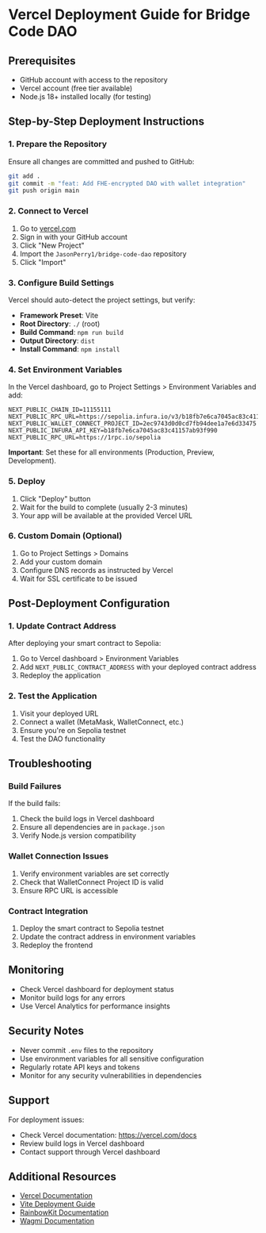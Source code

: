# Vercel Deployment Guide for Bridge Code DAO

## Prerequisites

- GitHub account with access to the repository
- Vercel account (free tier available)
- Node.js 18+ installed locally (for testing)

## Step-by-Step Deployment Instructions

### 1. Prepare the Repository

Ensure all changes are committed and pushed to GitHub:
```bash
git add .
git commit -m "feat: Add FHE-encrypted DAO with wallet integration"
git push origin main
```

### 2. Connect to Vercel

1. Go to [vercel.com](https://vercel.com)
2. Sign in with your GitHub account
3. Click "New Project"
4. Import the `JasonPerry1/bridge-code-dao` repository
5. Click "Import"

### 3. Configure Build Settings

Vercel should auto-detect the project settings, but verify:
- **Framework Preset**: Vite
- **Root Directory**: `./` (root)
- **Build Command**: `npm run build`
- **Output Directory**: `dist`
- **Install Command**: `npm install`

### 4. Set Environment Variables

In the Vercel dashboard, go to Project Settings > Environment Variables and add:

```
NEXT_PUBLIC_CHAIN_ID=11155111
NEXT_PUBLIC_RPC_URL=https://sepolia.infura.io/v3/b18fb7e6ca7045ac83c41157ab93f990
NEXT_PUBLIC_WALLET_CONNECT_PROJECT_ID=2ec9743d0d0cd7fb94dee1a7e6d33475
NEXT_PUBLIC_INFURA_API_KEY=b18fb7e6ca7045ac83c41157ab93f990
NEXT_PUBLIC_RPC_URL=https://1rpc.io/sepolia
```

**Important**: Set these for all environments (Production, Preview, Development).

### 5. Deploy

1. Click "Deploy" button
2. Wait for the build to complete (usually 2-3 minutes)
3. Your app will be available at the provided Vercel URL

### 6. Custom Domain (Optional)

1. Go to Project Settings > Domains
2. Add your custom domain
3. Configure DNS records as instructed by Vercel
4. Wait for SSL certificate to be issued

## Post-Deployment Configuration

### 1. Update Contract Address

After deploying your smart contract to Sepolia:
1. Go to Vercel dashboard > Environment Variables
2. Add `NEXT_PUBLIC_CONTRACT_ADDRESS` with your deployed contract address
3. Redeploy the application

### 2. Test the Application

1. Visit your deployed URL
2. Connect a wallet (MetaMask, WalletConnect, etc.)
3. Ensure you're on Sepolia testnet
4. Test the DAO functionality

## Troubleshooting

### Build Failures

If the build fails:
1. Check the build logs in Vercel dashboard
2. Ensure all dependencies are in `package.json`
3. Verify Node.js version compatibility

### Wallet Connection Issues

1. Verify environment variables are set correctly
2. Check that WalletConnect Project ID is valid
3. Ensure RPC URL is accessible

### Contract Integration

1. Deploy the smart contract to Sepolia testnet
2. Update the contract address in environment variables
3. Redeploy the frontend

## Monitoring

- Check Vercel dashboard for deployment status
- Monitor build logs for any errors
- Use Vercel Analytics for performance insights

## Security Notes

- Never commit `.env` files to the repository
- Use environment variables for all sensitive configuration
- Regularly rotate API keys and tokens
- Monitor for any security vulnerabilities in dependencies

## Support

For deployment issues:
- Check Vercel documentation: https://vercel.com/docs
- Review build logs in Vercel dashboard
- Contact support through Vercel dashboard

## Additional Resources

- [Vercel Documentation](https://vercel.com/docs)
- [Vite Deployment Guide](https://vitejs.dev/guide/static-deploy.html)
- [RainbowKit Documentation](https://www.rainbowkit.com/docs/introduction)
- [Wagmi Documentation](https://wagmi.sh/)
